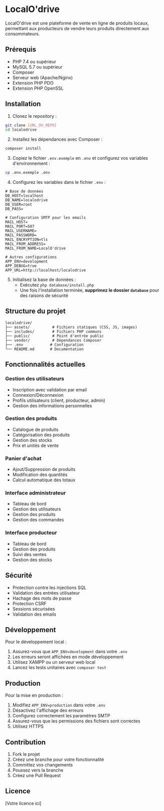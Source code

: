# LocalO'drive

LocalO'drive est une plateforme de vente en ligne de produits locaux, permettant aux producteurs de vendre leurs produits directement aux consommateurs.

## Prérequis

- PHP 7.4 ou supérieur
- MySQL 5.7 ou supérieur
- Composer
- Serveur web (Apache/Nginx)
- Extension PHP PDO
- Extension PHP OpenSSL

## Installation

1. Clonez le repository :
```bash
git clone [URL_DU_REPO]
cd localodrive
```

2. Installez les dépendances avec Composer :
```bash
composer install
```

3. Copiez le fichier `.env.exemple` en `.env` et configurez vos variables d'environnement :
```bash
cp .env.exemple .env
```

4. Configurez les variables dans le fichier `.env` :
```env
# Base de données
DB_HOST=localhost
DB_NAME=localodrive
DB_USER=root
DB_PASS=

# Configuration SMTP pour les emails
MAIL_HOST=
MAIL_PORT=587
MAIL_USERNAME=
MAIL_PASSWORD=
MAIL_ENCRYPTION=tls
MAIL_FROM_ADDRESS=
MAIL_FROM_NAME=LocalO'drive

# Autres configurations
APP_ENV=development
APP_DEBUG=true
APP_URL=http://localhost/localodrive
```

5. Initialisez la base de données :
   - Exécutez `php database/install.php`
   - Une fois l'installation terminée, **supprimez le dossier `database`** pour des raisons de sécurité

## Structure du projet

```
localodrive/
├── assets/          # Fichiers statiques (CSS, JS, images)
├── includes/        # Fichiers PHP communs
├── public/          # Point d'entrée public
├── vendor/          # Dépendances Composer
├── .env            # Configuration
└── README.md       # Documentation
```

## Fonctionnalités actuelles

### Gestion des utilisateurs
- Inscription avec validation par email
- Connexion/Déconnexion
- Profils utilisateurs (client, producteur, admin)
- Gestion des informations personnelles

### Gestion des produits
- Catalogue de produits
- Catégorisation des produits
- Gestion des stocks
- Prix et unités de vente

### Panier d'achat
- Ajout/Suppression de produits
- Modification des quantités
- Calcul automatique des totaux

### Interface administrateur
- Tableau de bord
- Gestion des utilisateurs
- Gestion des produits
- Gestion des commandes

### Interface producteur
- Tableau de bord
- Gestion des produits
- Suivi des ventes
- Gestion des stocks

## Sécurité

- Protection contre les injections SQL
- Validation des entrées utilisateur
- Hachage des mots de passe
- Protection CSRF
- Sessions sécurisées
- Validation des emails

## Développement

Pour le développement local :
1. Assurez-vous que `APP_ENV=development` dans votre `.env`
2. Les erreurs seront affichées en mode développement
3. Utilisez XAMPP ou un serveur web local
4. Lancez les tests unitaires avec `composer test`

## Production

Pour la mise en production :
1. Modifiez `APP_ENV=production` dans votre `.env`
2. Désactivez l'affichage des erreurs
3. Configurez correctement les paramètres SMTP
4. Assurez-vous que les permissions des fichiers sont correctes
5. Utilisez HTTPS

## Contribution

1. Fork le projet
2. Créez une branche pour votre fonctionnalité
3. Committez vos changements
4. Poussez vers la branche
5. Créez une Pull Request

## Licence

[Votre licence ici] 